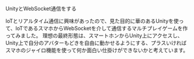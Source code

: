 UnityとWebSocket通信をする

IoTとリアルタイム通信に興味があったので、見た目的に華のあるUnityを使って、IoTであるスマホからWebSocketを介して通信するマルチプレイゲームを作ってみました。
理想の最終形態は、スマートホンからUnity上にアクセスし、Unity上で自分のアバターもどきを自由に動かせるようにする、プラスいければスマホのジャイロ機能を使って何か面白い仕掛けができないかと考えています。
